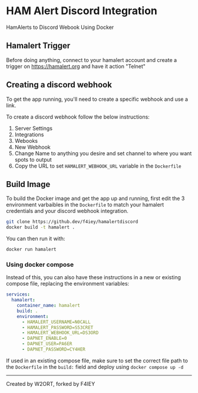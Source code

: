 # HAM Alert Discord Integration
HamAlerts to Discord Webook Using Docker

## Hamalert Trigger
Before doing anything, connect to your hamalert account and create a trigger on https://hamalert.org and have it action "Telnet"

## Creating a discord webhook
To get the app running, you'll need to create a specific webhook and use a link.

To create a discord webhook follow the below instructions:
1. Server Settings
2. Integrations
3. Webooks
4. New Webhook
5. Change Name to anything you desire and set channel to where you want spots to output
6. Copy the URL to set `HAMALERT_WEBHOOK_URL` variable in the `Dockerfile`

## Build Image
To build the Docker image and get the app up and running, first edit the 3 environment varbaibles in the `Dockerfile` to match your hamalert credentials and your discord webhook integration.
```sh
git clone https://github.dev/f4iey/hamalertdiscord
docker build -t hamalert .
```
You can then run it with:
```sh
docker run hamalert
```
### Using docker compose
Instead of this, you can also have these instructions in a new or existing compose file, replacing the environment variables:
```yml
services:
  hamalert:
    container_name: hamalert
    build: .
    environment:
      - HAMALERT_USERNAME=N0CALL
      - HAMALERT_PASSWORD=S53CRET
      - HAMALERT_WEBHOOK_URL=DS3ORD
      - DAPNET_ENABLE=0
      - DAPNET_USER=PA6ER
      - DAPNET_PASSWORD=CY4HER
```
If used in an existing compose file, make sure to set the correct file path to the `Dockerfile` in the `build:` field and deploy using `docker compose up -d`




----------------------------------------------------------------------------------------------------

Created by W2ORT, forked by F4IEY
